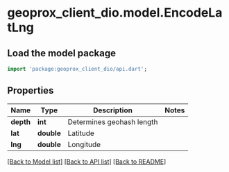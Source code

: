 # geoprox_client_dio.model.EncodeLatLng

## Load the model package
```dart
import 'package:geoprox_client_dio/api.dart';
```

## Properties
Name | Type | Description | Notes
------------ | ------------- | ------------- | -------------
**depth** | **int** | Determines geohash length | 
**lat** | **double** | Latitude | 
**lng** | **double** | Longitude | 

[[Back to Model list]](../README.md#documentation-for-models) [[Back to API list]](../README.md#documentation-for-api-endpoints) [[Back to README]](../README.md)


